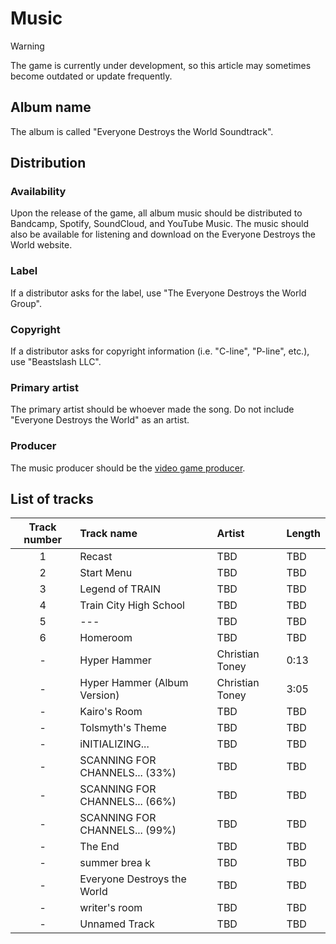 # Music
> [!WARNING]
> The game is currently under development, so this article may sometimes become outdated or update frequently.

## Album name
The album is called "Everyone Destroys the World Soundtrack".

## Distribution
### Availability
Upon the release of the game, all album music should be distributed to Bandcamp, Spotify, SoundCloud, and YouTube Music. The music should also be available for listening and download on the Everyone Destroys the World website.

### Label
If a distributor asks for the label, use "The Everyone Destroys the World Group".

### Copyright
If a distributor asks for copyright information (i.e. "C-line", "P-line", etc.), use "Beastslash LLC". 

### Primary artist
The primary artist should be whoever made the song. Do not include "Everyone Destroys the World" as an artist.

### Producer
The music producer should be the [video game producer](/information/collaboration/credits.md#producer).

## List of tracks
| Track number | Track name | Artist | Length | 
| :-: | :- | :- | :- |
| 1 | Recast | TBD | TBD |
| 2 | Start Menu | TBD | TBD |
| 3 | Legend of TRAIN | TBD | TBD |
| 4 | Train City High School | TBD | TBD |
| 5 | --- | TBD | TBD |
| 6 | Homeroom | TBD | TBD |
| - | Hyper Hammer | Christian Toney | 0:13 |
| - | Hyper Hammer (Album Version) | Christian Toney | 3:05 |
| - | Kairo's Room | TBD | TBD |
| - | Tolsmyth's Theme | TBD | TBD |
| - | iNITIALIZING... | TBD | TBD |
| - | SCANNING FOR CHANNELS... (33%) | TBD | TBD |
| - | SCANNING FOR CHANNELS... (66%) | TBD | TBD |
| - | SCANNING FOR CHANNELS... (99%) | TBD | TBD |
| - | The End | TBD | TBD | 
| - | summer brea k | TBD | TBD |
| - | Everyone Destroys the World | TBD | TBD |
| - | writer's room | TBD | TBD |
| - | Unnamed Track | TBD | TBD |
